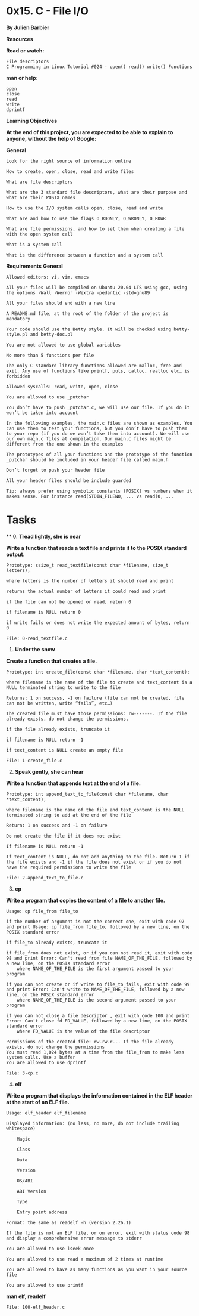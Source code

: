 # 0x15. C - File I/O

 **By Julien Barbier**

**Resources**

**Read or watch:**

    File descriptors
    C Programming in Linux Tutorial #024 - open() read() write() Functions

**man or help:**

    open
    close
    read
    write
    dprintf

**Learning Objectives**

**At the end of this project, you are expected to be able to explain to anyone, without the help of Google:**

**General**

    Look for the right source of information online

    How to create, open, close, read and write files

    What are file descriptors

    What are the 3 standard file descriptors, what are their purpose and what are their POSIX names

    How to use the I/O system calls open, close, read and write

    What are and how to use the flags O_RDONLY, O_WRONLY, O_RDWR

    What are file permissions, and how to set them when creating a file with the open system call

    What is a system call

    What is the difference between a function and a system call

**Requirements**
**General**

    Allowed editors: vi, vim, emacs

    All your files will be compiled on Ubuntu 20.04 LTS using gcc, using the options -Wall -Werror -Wextra -pedantic -std=gnu89

    All your files should end with a new line

    A README.md file, at the root of the folder of the project is mandatory

    Your code should use the Betty style. It will be checked using betty-style.pl and betty-doc.pl

    You are not allowed to use global variables

    No more than 5 functions per file

    The only C standard library functions allowed are malloc, free and exit. Any use of functions like printf, puts, calloc, realloc etc… is forbidden

    Allowed syscalls: read, write, open, close

    You are allowed to use _putchar

    You don’t have to push _putchar.c, we will use our file. If you do it won’t be taken into account

    In the following examples, the main.c files are shown as examples. You can use them to test your functions, but you don’t have to push them to your repo (if you do we won’t take them into account). We will use our own main.c files at compilation. Our main.c files might be different from the one shown in the examples

    The prototypes of all your functions and the prototype of the function _putchar should be included in your header file called main.h

    Don’t forget to push your header file

    All your header files should be include guarded

    Tip: always prefer using symbolic constants (POSIX) vs numbers when it makes sense. For instance read(STDIN_FILENO, ... vs read(0, ...

# Tasks
**
0. **Tread lightly, she is near**

**Write a function that reads a text file and prints it to the POSIX standard output.**

    Prototype: ssize_t read_textfile(const char *filename, size_t letters);

    where letters is the number of letters it should read and print

    returns the actual number of letters it could read and print

    if the file can not be opened or read, return 0

    if filename is NULL return 0

    if write fails or does not write the expected amount of bytes, return 0

    File: 0-read_textfile.c

1. **Under the snow**

**Create a function that creates a file.**

    Prototype: int create_file(const char *filename, char *text_content);

    where filename is the name of the file to create and text_content is a NULL terminated string to write to the file

    Returns: 1 on success, -1 on failure (file can not be created, file can not be written, write “fails”, etc…)

    The created file must have those permissions: rw-------. If the file already exists, do not change the permissions.

    if the file already exists, truncate it

    if filename is NULL return -1

    if text_content is NULL create an empty file

    File: 1-create_file.c

2. **Speak gently, she can hear**

**Write a function that appends text at the end of a file.**

    Prototype: int append_text_to_file(const char *filename, char *text_content);

    where filename is the name of the file and text_content is the NULL terminated string to add at the end of the file

    Return: 1 on success and -1 on failure

    Do not create the file if it does not exist

    If filename is NULL return -1

    If text_content is NULL, do not add anything to the file. Return 1 if the file exists and -1 if the file does not exist or if you do not have the required permissions to write the file

    File: 2-append_text_to_file.c

3. **cp**

**Write a program that copies the content of a file to another file.**

    Usage: cp file_from file_to

    if the number of argument is not the correct one, exit with code 97 and print Usage: cp file_from file_to, followed by a new line, on the POSIX standard error

    if file_to already exists, truncate it

    if file_from does not exist, or if you can not read it, exit with code 98 and print Error: Can't read from file NAME_OF_THE_FILE, followed by a new line, on the POSIX standard error
        where NAME_OF_THE_FILE is the first argument passed to your program

    if you can not create or if write to file_to fails, exit with code 99 and print Error: Can't write to NAME_OF_THE_FILE, followed by a new line, on the POSIX standard error
        where NAME_OF_THE_FILE is the second argument passed to your program

    if you can not close a file descriptor , exit with code 100 and print Error: Can't close fd FD_VALUE, followed by a new line, on the POSIX standard error
        where FD_VALUE is the value of the file descriptor

    Permissions of the created file: rw-rw-r--. If the file already exists, do not change the permissions
    You must read 1,024 bytes at a time from the file_from to make less system calls. Use a buffer
    You are allowed to use dprintf

    File: 3-cp.c

4. **elf**

**Write a program that displays the information contained in the ELF header at the start of an ELF file.**

    Usage: elf_header elf_filename

    Displayed information: (no less, no more, do not include trailing whitespace)

        Magic

        Class

        Data

        Version

        OS/ABI

        ABI Version

        Type

        Entry point address

    Format: the same as readelf -h (version 2.26.1)

    If the file is not an ELF file, or on error, exit with status code 98 and display a comprehensive error message to stderr

    You are allowed to use lseek once

    You are allowed to use read a maximum of 2 times at runtime

    You are allowed to have as many functions as you want in your source file

    You are allowed to use printf

**man elf, readelf**

    File: 100-elf_header.c

